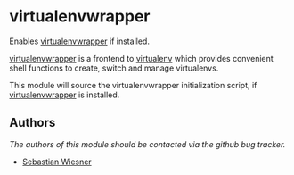 virtualenvwrapper
=================

Enables [virtualenvwrapper][venvwrapper] if installed.

[virtualenvwrapper][venvwrapper] is a frontend to [virtualenv][venv] which
provides convenient shell functions to create, switch and manage virtualenvs.

This module will source the virtualenvwrapper initialization script, if
[virtualenvwrapper][venvwrapper] is installed.

Authors
-------

*The authors of this module should be contacted via the github bug tracker.*

 - [Sebastian Wiesner](https://github.com/lunaryorn)

[venvwrapper]: http://www.doughellmann.com/projects/virtualenvwrapper/
[venv]: http://pypi.python.org/pypi/virtualenv
